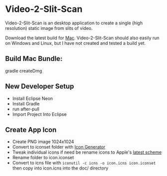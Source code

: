 # Video-2-Slit-Scan
Video-2-Slit-Scan is an desktop application to create a single (high resolution) static image from slits of video.

Download the latest build for [Mac](https://github.com/andrewringler/video-2-slit-scan/releases/latest). Video-2-Slit-Scan should also easily run on Windows and Linux, but I have not created and tested a build yet.

## Build Mac Bundle:
gradle createDmg

## New Developer Setup
 * Install Eclipse Neon
 * Install Gradle
 * run after-pull
 * Import Project Into Eclipse

## Create App Icon
 * Create PNG image 1024x1024
 * Convert to iconset folder with [Icon Generator](https://github.com/onmyway133/IconGenerator)
 * Tweak individual icons if need be
  rename icons to Apple's [latest scheme](https://developer.apple.com/library/content/documentation/GraphicsAnimation/Conceptual/HighResolutionOSX/Optimizing/Optimizing.html)
 * Rename folder to icon.iconset
 * Convert to icns file with
 `iconutil -c icns -o icon.icns icon.iconset`
  then copy into icon.icns into the doc/ directory
  
